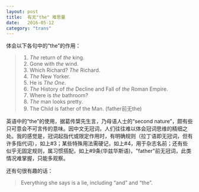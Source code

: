```yaml
---
layout: post
title:  有无"the" 难思量
date:   2016-05-12
category: "trans"
---
```


体会以下各句中的“the”的作用：  

> 1. *The* return of *the* king.
> 2. Gone with *the* wind.
> 3. Which Richard? *The* Richard.
> 4. *The* New Yorker.
> 5. He is *The One*.
> 6. *The* History of *the* Decline and Fall of *the* Roman Empire.
> 7. Where is *the* bathroom?
> 8. *The* man looks pretty.
> 9. The Child is father of the Man. (father前无the)
> 	

英语中的“the”的使用，据葛传槼先生言，乃母语人士的“second nature”，颇有些只可意会不可言传的意味。因中文无冠词，人们往往难以体会冠词思维的精细之处。我的感觉是，冠词起指代或限定作用时，有明确规则（拉丁语即无冠词，但有许多指代词），如上#3；某些特殊用法需硬记，如上#4，用于杂志名前；还有些似乎无固定规则，属习惯搭配，如上#9条(华兹华斯语)，"father"前无冠词，此类情况难掌握，只能多观察。

还有句很有趣的话：

> Everything she says is a lie, including “and” and “the”.